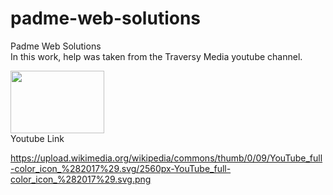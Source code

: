 # padme-web-solutions
Padme Web Solutions<br>
In this work, help was taken from the Traversy Media youtube channel.<br>

 <a href="https://www.youtube.com/c/TraversyMedia"><img style="width: 150px; height: 100px;" src="https://media2.giphy.com/media/13Nc3xlO1kGg3S/giphy.gif" alt=""></a> <br>
 Youtube Link
 
 https://upload.wikimedia.org/wikipedia/commons/thumb/0/09/YouTube_full-color_icon_%282017%29.svg/2560px-YouTube_full-color_icon_%282017%29.svg.png


